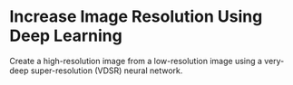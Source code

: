 # **Increase Image Resolution Using Deep Learning**

Create a high-resolution image from a low-resolution image using a very-deep super-resolution (VDSR) neural network.

